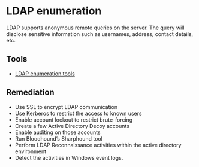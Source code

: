 # LDAP enumeration

LDAP supports anonymous remote queries on the server. The query will disclose sensitive information such as usernames, address, contact details, etc.

## Tools

* [LDAP enumeration tools](red-testlab:docs/enum/ldap)

## Remediation

* Use SSL to encrypt LDAP communication
* Use Kerberos to restrict the access to known users
* Enable account lockout to restrict brute-forcing
* Create a few Active Directory Decoy accounts
* Enable auditing on those accounts
* Run Bloodhound’s Sharphound tool
* Perform LDAP Reconnaissance activities within the active directory environment
* Detect the activities in Windows event logs.
